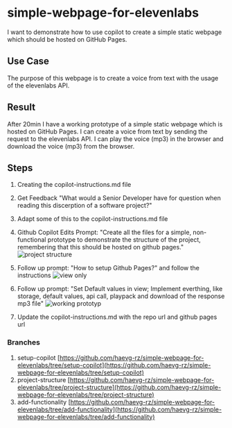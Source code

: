 # simple-webpage-for-elevenlabs

I want to demonstrate how to use copilot to create a simple static webpage which should be hosted on GitHub Pages.

## Use Case

The purpose of this webpage is to create a voice from text with the usage of the elevenlabs API.

## Result

After 20min I have a working prototype of a simple static webpage which is hosted on GitHub Pages. I can create a voice from text by sending the request to the elevenlabs API. I can play the voice (mp3) in the browser and download the voice (mp3) from the browser.

## Steps

1. Creating the copilot-instructions.md file
2. Get Feedback "What would a Senior Developer have for question when reading this discerption of a software project?"
3. Adapt some of this to the copilot-instructions.md file
4. Github Copilot Edits Prompt: "Create all the files for a simple, non-functional prototype to demonstrate the structure of the project, remembering that this should be hosted on github pages."
   ![project structure](https://haevg-rz.github.io/simple-webpage-for-elevenlabs/docs/project_structure.png)

5. Follow up prompt: "How to setup Github Pages?" and follow the instructions
   ![view only](https://haevg-rz.github.io/simple-webpage-for-elevenlabs/docs/view_only.png)
6. Follow up prompt: "Set Default values in view; Implement everthing, like storage, default values, api call, playpack and download of the response mp3 file"
   ![working prototyp](https://haevg-rz.github.io/simple-webpage-for-elevenlabs/docs/working_prototyp.png)
7. Update the copilot-instructions.md with the repo url and github pages url

### Branches

1. setup-copilot [https://github.com/haevg-rz/simple-webpage-for-elevenlabs/tree/setup-copilot](https://github.com/haevg-rz/simple-webpage-for-elevenlabs/tree/setup-copilot)
2. project-structure [https://github.com/haevg-rz/simple-webpage-for-elevenlabs/tree/project-structure](https://github.com/haevg-rz/simple-webpage-for-elevenlabs/tree/project-structure)
3. add-functionality [https://github.com/haevg-rz/simple-webpage-for-elevenlabs/tree/add-functionality](https://github.com/haevg-rz/simple-webpage-for-elevenlabs/tree/add-functionality)